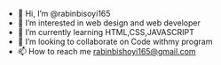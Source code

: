 - 👋 Hi, I’m @rabinbisoyi165
- 👀 I’m interested in web design and web developer
- 🌱 I’m currently learning HTML,CSS,JAVASCRIPT
- 💞️ I’m looking to collaborate on Code withmy program
- 📫 How to reach me rabinbishoyi165@gmail.com

<!---
rabinbisoyi165/rabinbisoyi165 is a ✨ special ✨ repository because its `README.md` (this file) appears on your GitHub profile.
You can click the Preview link to take a look at your changes.
--->
